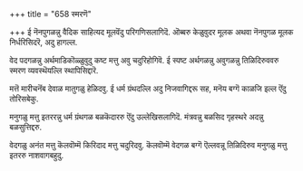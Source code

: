 +++
title = "658 स्मरणॆ"

+++
ई नॆनपुगळन्नु वैदिक साहित्यद मूलवॆंदु परिगणिसलागिदॆ. ऒब्बरु केळुवुदर मूलक अथवा नॆनपुगळ मूलक निर्धरिसिदरॆ, अदु हागल्ल.

वेद पदगळन्नु अर्थमाडिकॊळ्ळुवुदु कष्ट मत्तु अवु चदुरिहोगिवॆ. ई स्पष्ट अर्थगळन्नु अवुगळन्नु तिळिदिरुववरु स्मरण व्यवस्थॆयल्लि स्थापिसिद्दारॆ.

मत्तॆ मारीचनॆंब देवाळ मातुगळु हेळिदवु. ई धर्म ग्रंथदल्लि अदु निजवागिद्दरू सह, मनॆय बग्गॆ काळजि इल्ल ऎंदु तोरिसबेकु.

मनुगळु मत्तु इतररन्नु धर्म ग्रंथगळ बळकॆदाररु ऎंदु उल्लेखिसलागिदॆ. मंत्रवन्नु बळसिद गृहस्थरे अदन्नु बळसुत्तिद्दरु.

वेदगळु अनंत मत्तु कॆलवॊम्मॆ किरिदाद मत्तु चदुरिदवु. कॆलवॊम्मॆ वेदगळ बग्गॆ ऎल्लवन्नू तिळिदिरुव मनुगळु मत्तु इतररु नाशवागबहुदु.

